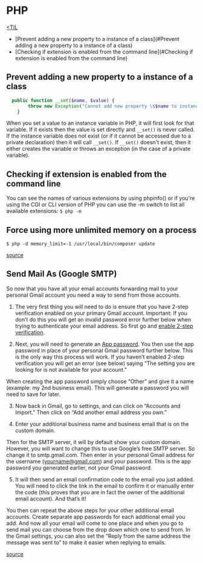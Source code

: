 # PHP

[<TIL](Programming.md)
- [Prevent adding a new property to a instance of a class](#Prevent adding a new property to a instance of a class)
- [Checking if extension is enabled from the command line](#Checking if extension is enabled from the command line)

## Prevent adding a new property to a instance of a class

```PHP
  public function __set($name, $value) {
        throw new Exception("Cannot add new property \$$name to instance of " . __CLASS__);
    }
```
When you set a value to an instance variable in PHP, it will first look for that variable.
If it exists then the value is set directly and `__set()` is never called. If the instance variable
does not exist (or if it cannot be accessed due to a private declaration) then it will call `__set()`.
If `__set()` doesn't exist, then it either creates the variable or throws an exception (in the case of a private variable).

## Checking if extension is enabled from the command line
 You can see the names of various extensions by using phpinfo() or if you're using the CGI or CLI version of PHP you can use the -m switch to list all available extensions:
`$ php -m`

## Force using more unlimited memory on a process
`$ php -d memory_limit=-1 /usr/local/bin/composer update`

[source](https://stackoverflow.com/questions/36107400/composer-update-memory-limit)

## Send Mail As (Google SMTP)
So now that you have all your email accounts forwarding mail to your personal Gmail account you need a way to send from those accounts.

1. The very first thing you will need to do is ensure that you have 2-step verification enabled on your primary Gmail account.
Important: If you don’t do this you will get an invalid password error further below when trying to authenticate your email address.
So first go and [enable 2-step verification](https://www.google.com/landing/2step/).

2. Next, you will need to generate an [App password](https://security.google.com/settings/security/apppasswords).
You then use the app password in place of your personal Gmail password further below. This is the only way this process will work.
If you haven’t enabled 2-step verification you will get an error (see below) saying “The setting you are looking for is not available for your account.”

When creating the app password simply choose “Other” and give it a name (example: my 2nd business email).
This will generate a password you will need to save for later.

3. Now back in Gmail, go to settings, and can click on “Accounts and Import.” Then click on “Add another email address you own.”

4. Enter your additional business name and business email that is on the custom domain.

Then for the SMTP server, it will by default show your custom domain. However, you will want to change this to use Google’s free SMTP server. So change it to smtp.gmail.com. Then enter in your personal Gmail address for the username (yourname@gmail.com) and your password. This is the app password you generated earlier, not your Gmail password.

5. It will then send an email confirmation code to the email you just added. You will need to click the link in the email to confirm it or manually enter the code (this proves that you are in fact the owner of the additional email account). And that’s it!

You then can repeat the above steps for your other additional email accounts. Create separate app passwords for each additional email you add.
And now all your email will come to one place and when you go to send mail you can choose from the drop down which one to send from.
In the Gmail settings, you can also set the “Reply from the same address the message was sent to” to make it easier when replying to emails.

[source](https://kinsta.com/knowledgebase/free-smtp-server/)
